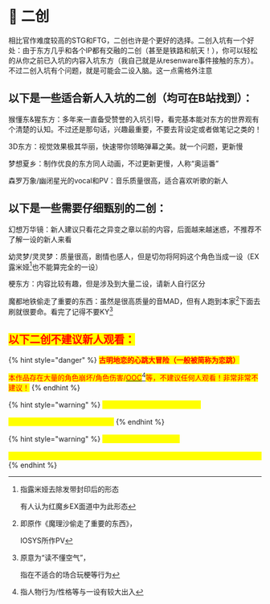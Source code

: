 # 💠 二创

相比官作难度较高的STG和FTG，二创也许是个更好的选择。二创入坑有一个好处：由于东方几乎和各个IP都有交融的二创（甚至是铁路和航天！），你可以轻松的从你之前已入坑的内容入坑东方（我自己就是从resenware事件接触的东方）。不过二创入坑有个问题，就是可能会二设入脑。这一点需格外注意

## 以下是一些适合新人入坑的二创（均可在B站找到）：

猴懂东&猩东方：多年来一直备受赞誉的入坑引导，看完基本能对东方的世界观有个清楚的认知。不过还是那句话，兴趣最重要，不要去背设定或者做笔记之类的！

3D东方：视觉效果极其华丽，快速带你领略弹幕之美。就一个问题，更新慢

梦想夏乡：制作优良的东方同人动画，不过更新更慢，人称“奥运番”

森罗万象/幽闭星光的vocal和PV：音乐质量很高，适合喜欢听歌的新人

## 以下是一些需要仔细甄别的二创：

幻想万华镜：新人建议只看花之异变之章以前的内容，后面越来越迷惑，不推荐不了解一设的新人来看

幼灵梦/灵灵梦：质量很高，剧情也感人，但是切勿将阿妈这个角色当成一设（EX露米娅[^1]也不能算完全的一设）

梗东方：内容比较有趣，但是涉及到大量二设，请新人自行区分

魔都地铁偷走了重要的东西：虽然是很高质量的音MAD，但有人跑到本家[^2]下面去刷就很要命。看完了记得不要KY[^3]

## <mark style="color:red;">以下二创不建议新人观看：</mark>

{% hint style="danger" %}
<mark style="color:red;">**古明地恋的心跳大冒险（一般被简称为恋跳）**</mark>

<mark style="color:red;">本作品存在大量的角色崩坏/角色伤害/</mark>[<mark style="color:red;">OOC</mark>](#user-content-fn-4)[^4]<mark style="color:red;">等，不建议任何人观看！非常非常不建议！</mark>
{% endhint %}



{% hint style="warning" %}
<mark style="color:yellow;">**幻想万华镜花之异变之章及之后**</mark>

<mark style="color:yellow;">内容逐渐离谱，建议新人不要去看</mark>
{% endhint %}



{% hint style="warning" %}
<mark style="color:yellow;">**药味（薬味さらい）作品**</mark>

<mark style="color:yellow;">药味作品可能会让你对幻想乡产生严重的误解，在你完全了解幻想乡之前请勿观看</mark>
{% endhint %}

[^1]: 指露米娅去除发带封印后的形态

    有人认为红魔乡EX面道中为此形态

[^2]: 即原作《魔理沙偷走了重要的东西》，

    IOSYS所作PV

[^3]: 原意为“读不懂空气”，

    指在不适合的场合玩梗等行为

[^4]: 指人物行为/性格等与一设有较大出入

